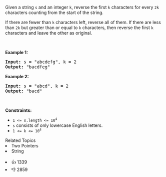 <p>Given a string <code>s</code> and an integer <code>k</code>, reverse the first <code>k</code> characters for every <code>2k</code> characters counting from the start of the string.</p>

<p>If there are fewer than <code>k</code> characters left, reverse all of them. If there are less than <code>2k</code> but greater than or equal to <code>k</code> characters, then reverse the first <code>k</code> characters and leave the other as original.</p>

<p>&nbsp;</p> 
<p><strong class="example">Example 1:</strong></p> 
<pre><strong>Input:</strong> s = "abcdefg", k = 2
<strong>Output:</strong> "bacdfeg"
</pre>
<p><strong class="example">Example 2:</strong></p> 
<pre><strong>Input:</strong> s = "abcd", k = 2
<strong>Output:</strong> "bacd"
</pre> 
<p>&nbsp;</p> 
<p><strong>Constraints:</strong></p>

<ul> 
 <li><code>1 &lt;= s.length &lt;= 10<sup>4</sup></code></li> 
 <li><code>s</code> consists of only lowercase English letters.</li> 
 <li><code>1 &lt;= k &lt;= 10<sup>4</sup></code></li> 
</ul>

<div><div>Related Topics</div><div><li>Two Pointers</li><li>String</li></div></div><br><div><li>👍 1339</li><li>👎 2859</li></div>